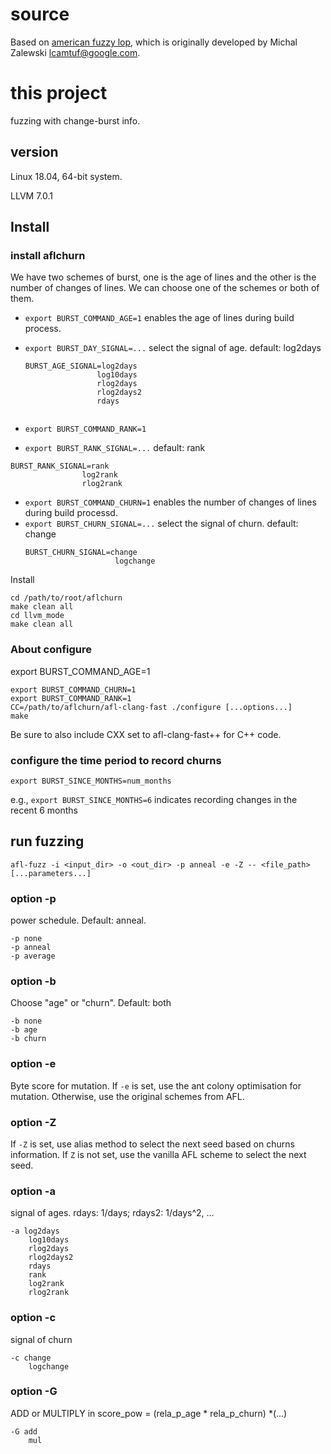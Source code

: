 # source
Based on [american fuzzy lop](https://github.com/google/AFL), which is originally developed by Michal Zalewski <lcamtuf@google.com>.

# this project

fuzzing with change-burst info.

## version
Linux 18.04, 64-bit system. 

LLVM 7.0.1


## Install

   
### install aflchurn
We have two schemes of burst, one is the age of lines and the other is the number of changes of lines. 
We can choose one of the schemes or both of them.

- `export BURST_COMMAND_AGE=1` enables the age of lines during build process.
- `export BURST_DAY_SIGNAL=...` select the signal of age. default: log2days
    ```
    BURST_AGE_SIGNAL=log2days
                    log10days
                    rlog2days
                    rlog2days2
                    rdays
                    
    ```

- `export BURST_COMMAND_RANK=1`
- `export BURST_RANK_SIGNAL=...` default: rank
```
BURST_RANK_SIGNAL=rank
                log2rank
                rlog2rank
```

- `export BURST_COMMAND_CHURN=1` enables the number of changes of lines during build processd.
- `export BURST_CHURN_SIGNAL=...` select the signal of churn. default: change
    ```
    BURST_CHURN_SIGNAL=change
                        logchange
    ```



Install

    cd /path/to/root/aflchurn
    make clean all
    cd llvm_mode
    make clean all



### About configure
export BURST_COMMAND_AGE=1
    
    export BURST_COMMAND_CHURN=1
    export BURST_COMMAND_RANK=1
    CC=/path/to/aflchurn/afl-clang-fast ./configure [...options...]
    make

Be sure to also include CXX set to afl-clang-fast++ for C++ code.

### configure the time period to record churns

    export BURST_SINCE_MONTHS=num_months

e.g., `export BURST_SINCE_MONTHS=6` indicates recording changes in the recent 6 months

## run fuzzing

    afl-fuzz -i <input_dir> -o <out_dir> -p anneal -e -Z -- <file_path> [...parameters...]

### option -p
power schedule. Default: anneal.

    -p none
    -p anneal
    -p average

### option -b
Choose "age" or "churn". Default: both

    -b none
    -b age
    -b churn

### option -e
Byte score for mutation. 
If `-e` is set, use the ant colony optimisation for mutation.
Otherwise, use the original schemes from AFL.

### option -Z
If `-Z` is set, use alias method to select the next seed based on churns information.
If `Z` is not set, use the vanilla AFL scheme to select the next seed.

### option -a
signal of ages. rdays: 1/days; rdays2: 1/days^2, ...

    -a log2days
        log10days
        rlog2days
        rlog2days2
        rdays
        rank
        log2rank
        rlog2rank

### option -c
signal of churn

    -c change
        logchange

### option -G
ADD or MULTIPLY in score_pow = (rela_p_age * rela_p_churn) *(...)

    -G add
        mul

